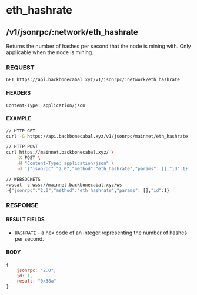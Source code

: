 # eth_hashrate

## /v1/jsonrpc/:network/eth_hashrate

Returns the number of hashes per second that the node is mining with. Only applicable when the node is mining.

### REQUEST

`GET https://api.backbonecabal.xyz/v1/jsonrpc/:network/eth_hashrate`

#### HEADERS

`Content-Type: application/json`

#### EXAMPLE

```bash
// HTTP GET
curl -G https://api.backbonecabal.xyz/v1/jsonrpc/mainnet/eth_hashrate

// HTTP POST
curl https://mainnet.backbonecabal.xyz/ \
    -X POST \
    -H "Content-Type: application/json" \
    -d '{"jsonrpc":"2.0","method":"eth_hashrate","params": [],"id":1}'

// WEBSOCKETS
>wscat -c wss://mainnet.backbonecabal.xyz/ws
>{"jsonrpc":"2.0","method":"eth_hashrate","params": [],"id":1}
```

### RESPONSE

#### RESULT FIELDS

-   `HASHRATE` - a hex code of an integer representing the number of hashes per second.

#### BODY

```js
{
    jsonrpc: "2.0",
    id: 1,
    result: "0x38a"
}
```
